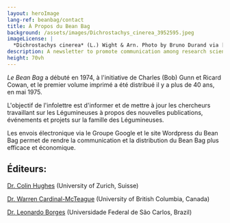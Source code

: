 ```yaml
---
layout: heroImage
lang-ref: beanbag/contact
title: À Propos du Bean Bag
background: /assets/images/Dichrostachys_cinerea_3952595.jpeg
imageLicense: |
  *Dichrostachys cinerea* (L.) Wight & Arn. Photo by Bruno Durand via [iNaturalist](https://www.gbif.org/occurrence/1898844739)
description: A newsletter to promote communication among research scientists concerned with the systematics of Leguminosae/Fabaceae
height: 70vh
---
```


*Le Bean Bag* a débuté en 1974, à l'initiative de Charles (Bob) Gunn et Ricard Cowan, et le premier volume imprimé a été distribué il y a plus de 40 ans, en mai 1975.

L'objectif de l'infolettre est d'informer et de mettre à jour les chercheurs travaillant sur les Légumineuses à propos des nouvelles publications, événements et projets sur la famille des Légumineuses.

Les envois électronique via le Groupe Google et le site Wordpress du Bean Bag permet de rendre la communication et la distribution du Bean Bag plus efficace et économique.

## Éditeurs:

[Dr. Colin Hughes](mailto:colin.hughes@systbot.uzh.ch) (University of Zurich, Suisse)  

[Dr. Warren Cardinal-McTeague](mailto:warren.cardinal-mcteague@ubc.ca) (University of British Columbia, Canada)  

[Dr. Leonardo Borges](mailto:quitemcaqui@gmail.com) (Universidade Federal de São Carlos, Brazil)  